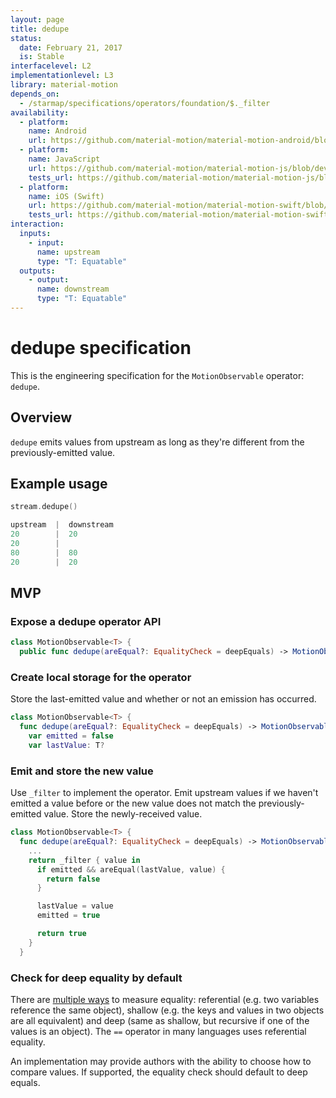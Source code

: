 ```yaml
---
layout: page
title: dedupe
status:
  date: February 21, 2017
  is: Stable
interfacelevel: L2
implementationlevel: L3
library: material-motion
depends_on:
  - /starmap/specifications/operators/foundation/$._filter
availability:
  - platform:
    name: Android
    url: https://github.com/material-motion/material-motion-android/blob/develop/library/src/main/java/com/google/android/material/motion/operators/Dedupe.java
  - platform:
    name: JavaScript
    url: https://github.com/material-motion/material-motion-js/blob/develop/packages/core/src/operators/dedupe.ts
    tests_url: https://github.com/material-motion/material-motion-js/blob/develop/packages/core/src/observables/__tests__/dedupe.test.ts
  - platform:
    name: iOS (Swift)
    url: https://github.com/material-motion/material-motion-swift/blob/develop/src/operators/dedupe.swift
    tests_url: https://github.com/material-motion/material-motion-swift/blob/develop/tests/unit/operator/dedupeTests.swift
interaction:
  inputs:
    - input:
      name: upstream
      type: "T: Equatable"
  outputs:
    - output:
      name: downstream
      type: "T: Equatable"
---
```


# dedupe specification

This is the engineering specification for the `MotionObservable` operator: `dedupe`.

## Overview

`dedupe` emits values from upstream as long as they're different from the previously-emitted value.

## Example usage

```swift
stream.dedupe()

upstream  |  downstream
20        |  20
20        |
80        |  80
20        |  20
```

## MVP

### Expose a dedupe operator API

```swift
class MotionObservable<T> {
  public func dedupe(areEqual?: EqualityCheck = deepEquals) -> MotionObservable<T>
```

### Create local storage for the operator

Store the last-emitted value and whether or not an emission has occurred.

```swift
class MotionObservable<T> {
  func dedupe(areEqual?: EqualityCheck = deepEquals) -> MotionObservable<T> {
    var emitted = false
    var lastValue: T?
```

### Emit and store the new value

Use `_filter` to implement the operator. 
Emit upstream values if we haven't emitted a value before or the new value does not match the
previously-emitted value. Store the newly-received value.

```swift
class MotionObservable<T> {
  func dedupe(areEqual?: EqualityCheck = deepEquals) -> MotionObservable<T> {
    ...
    return _filter { value in
      if emitted && areEqual(lastValue, value) {
        return false
      }

      lastValue = value
      emitted = true

      return true
    }
  }
```

### Check for deep equality by default ###

There are [multiple ways](https://en.wikipedia.org/wiki/Object_copying) to measure equality: referential (e.g. two variables reference the same object), shallow (e.g. the keys and values in two objects are all equivalent) and deep (same as shallow, but recursive if one of the values is an object).  The `==` operator in many languages uses referential equality.

An implementation may provide authors with the ability to choose how to compare values.  If supported, the equality check should default to deep equals.
